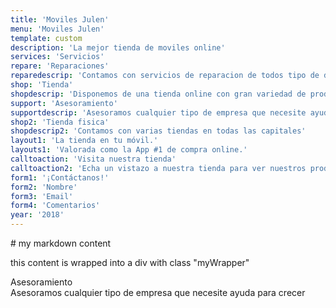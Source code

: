 ```yaml
---
title: 'Moviles Julen'
menu: 'Moviles Julen'
template: custom
description: 'La mejor tienda de moviles online'
services: 'Servicios'
repare: 'Reparaciones'
reparedescrip: 'Contamos con servicios de reparacion de todos tipo de dispositivo movil'
shop: 'Tienda'
shopdescrip: 'Disponemos de una tienda online con gran variedad de productos'
support: 'Asesoramiento'
supportdescrip: 'Asesoramos cualquier tipo de empresa que necesite ayuda para crecer'
shop2: 'Tienda fisica'
shopdescrip2: 'Contamos con varias tiendas en todas las capitales'
layout1: 'La tienda en tu móvil.'
layouts1: 'Valorada como la App #1 de compra online.'
calltoaction: 'Visita nuestra tienda'
calltoaction2: 'Echa un vistazo a nuestra tienda para ver nuestros productos'
form1: '¡Contáctanos!'
form2: 'Nombre'
form3: 'Email'
form4: 'Comentarios'
year: '2018'
---
```




<div class="myWrapper" markdown="1">
# my markdown content

this content is wrapped into a div with class "myWrapper"
</div>

<div id="asesoramiento"> Asesoramiento </div>
<div id="asesoramiento2">Asesoramos cualquier tipo de empresa que necesite ayuda para crecer</div> 

